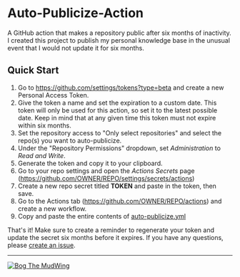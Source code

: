 # Auto-Publicize-Action
A GitHub action that makes a repository public after six months of inactivity. I created this project to publish my personal knowledge base in the unusual event that I would not update it for six months.

## Quick Start
1. Go to https://github.com/settings/tokens?type=beta and create a new Personal Access Token.
2. Give the token a name and set the expiration to a custom date. This token will only be used for this action, so set it to the latest possible date. Keep in mind that at any given time this token must not expire within six months.
3. Set the repository access to "Only select repositories" and select the repo(s) you want to auto-publicize.
4. Under the "Repository Permissions" dropdown, set _Administration_ to _Read and Write_.
5. Generate the token and copy it to your clipboard.
6. Go to your repo settings and open the _Actions Secrets_ page (https://github.com/OWNER/REPO/settings/secrets/actions)
7. Create a new repo secret titled **TOKEN** and paste in the token, then save.
8. Go to the Actions tab (https://github.com/OWNER/REPO/actions) and create a new workflow.
9. Copy and paste the entire contents of [auto-publicize.yml](auto-publicize.yml)

That's it! Make sure to create a reminder to regenerate your token and update the secret six months before it expires. If you have any questions, please [create an issue](https://github.com/Stonley890/Auto-Publicize-Action/issues/new).

---

[![Bog The MudWing](https://blog.macver.org/content/images/2025/07/Stamp-Colored-Small-Shadow.png)](https://blog.macver.org/about-me)
